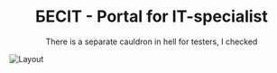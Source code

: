 # <h1 align="center">БЕСIT - Portal for IT-specialist</h1>
<p align="center">There is a separate cauldron in hell for testers, I checked</p>
<img src="https://i.postimg.cc/Hk7WJbLh/IT.jpg" alt="Layout">
